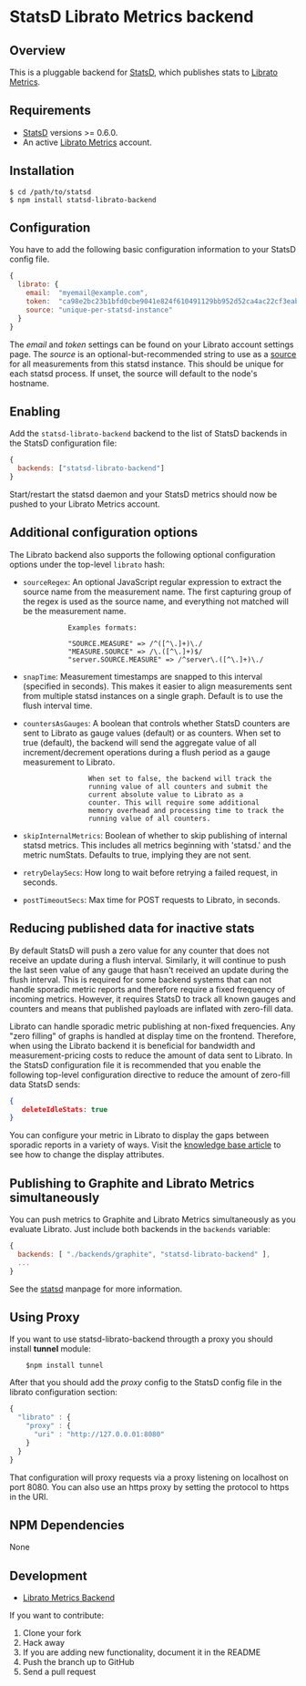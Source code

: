 # StatsD Librato Metrics backend

## Overview

This is a pluggable backend for [StatsD][statsd], which
publishes stats to [Librato Metrics](https://metrics.librato.com).

## Requirements

* [StatsD][statsd] versions >= 0.6.0.
* An active [Librato Metrics](https://metrics.librato.com/sign_up) account.

## Installation

    $ cd /path/to/statsd
    $ npm install statsd-librato-backend

## Configuration

You have to add the following basic configuration information to your
StatsD config file.

```js
{
  librato: {
    email:  "myemail@example.com",
    token:  "ca98e2bc23b1bfd0cbe9041e824f610491129bb952d52ca4ac22cf3eab5a1c32",
    source: "unique-per-statsd-instance"
  }
}
```

The *email* and *token* settings can be found on your Librato account
settings page. The *source* is an optional-but-recommended string to
use as a
[source](http://support.metrics.librato.com/knowledgebase/articles/47904-what-is-a-source-)
for all measurements from this statsd instance. This should be unique
for each statsd process. If unset, the source will default to the
node's hostname.

## Enabling

Add the `statsd-librato-backend` backend to the list of StatsD
backends in the StatsD configuration file:

```js
{
  backends: ["statsd-librato-backend"]
}
```

Start/restart the statsd daemon and your StatsD metrics should now be
pushed to your Librato Metrics account.


## Additional configuration options

The Librato backend also supports the following optional configuration
options under the top-level `librato` hash:

* `sourceRegex`: An optional JavaScript regular expression to extract
                 the source name from the measurement name. The first
                 capturing group of the regex is used as the source name,
                 and everything not matched will be the measurement name.

                 Examples formats:

                 "SOURCE.MEASURE" => /^([^\.]+)\./
                 "MEASURE.SOURCE" => /\.([^\.]+)$/
                 "server.SOURCE.MEASURE" => /^server\.([^\.]+)\./

* `snapTime`: Measurement timestamps are snapped to this interval
              (specified in seconds). This makes it easier to align
              measurements sent from multiple statsd instances on a
              single graph. Default is to use the flush interval time.

* `countersAsGauges`: A boolean that controls whether StatsD counters
                      are sent to Librato as gauge values (default) or
                      as counters. When set to true (default), the
                      backend will send the aggregate value of all
                      increment/decrement operations during a flush
                      period as a gauge measurement to Librato.

                      When set to false, the backend will track the
                      running value of all counters and submit the
                      current absolute value to Librato as a
                      counter. This will require some additional
                      memory overhead and processing time to track the
                      running value of all counters.

* `skipInternalMetrics`: Boolean of whether to skip publishing of
                         internal statsd metrics. This includes all
                         metrics beginning with 'statsd.' and the
                         metric numStats. Defaults to true, implying
                         they are not sent.

* `retryDelaySecs`: How long to wait before retrying a failed
                    request, in seconds.

* `postTimeoutSecs`: Max time for POST requests to Librato, in
                     seconds.

## Reducing published data for inactive stats

By default StatsD will push a zero value for any counter that does not
receive an update during a flush interval. Similarly, it will continue
to push the last seen value of any gauge that hasn't received an
update during the flush interval. This is required for some backend
systems that can not handle sporadic metric reports and therefore
require a fixed frequency of incoming metrics. However, it requires
StatsD to track all known gauges and counters and means that published
payloads are inflated with zero-fill data.

Librato can handle sporadic metric publishing at non-fixed
frequencies. Any "zero filling" of graphs is handled at display time
on the frontend. Therefore, when using the Librato backend it is
beneficial for bandwidth and measurement-pricing costs to reduce the
amount of data sent to Librato. In the StatsD configuration file it is
recommended that you enable the following top-level configuration
directive to reduce the amount of zero-fill data StatsD sends:

```json
{
   deleteIdleStats: true
}
```

You can configure your metric in Librato to display the gaps between
sporadic reports in a variety of ways. Visit the [knowledge base
article](http://support.metrics.librato.com/knowledgebase/articles/98900-what-if-i-am-reporting-metrics-at-irregular-interv)
to see how to change the display attributes.

## Publishing to Graphite and Librato Metrics simultaneously

You can push metrics to Graphite and Librato Metrics simultaneously as
you evaluate Librato. Just include both backends in the `backends`
variable:

```js
{
  backends: [ "./backends/graphite", "statsd-librato-backend" ],
  ...
}
```

See the [statsd][statsd] manpage for more information.

## Using Proxy

If you want to use statsd-librato-backend througth a proxy you should
install **tunnel** module:

        $npm install tunnel

After that you should add the *proxy* config to the StatsD config file
in the librato configuration section:

```js
{
  "librato" : {
    "proxy" : {
      "uri" : "http://127.0.0.01:8080"
    }
  }
}
```

That configuration will proxy requests via a proxy listening on
localhost on port 8080. You can also use an https proxy by setting the
protocol to https in the URI.

## NPM Dependencies

None

## Development

- [Librato Metrics Backend](https://github.com/librato/statsd-librato-backend)

If you want to contribute:

1. Clone your fork
2. Hack away
3. If you are adding new functionality, document it in the README
4. Push the branch up to GitHub
5. Send a pull request

[statsd]: https://github.com/etsy/statsd
